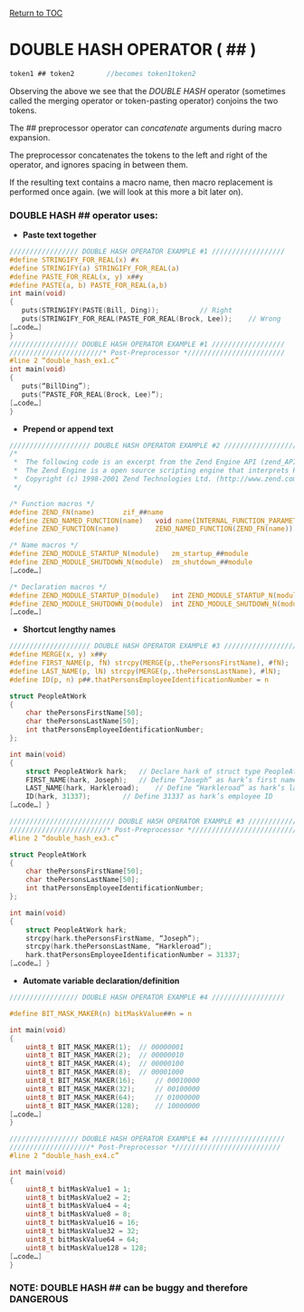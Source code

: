 <a href="https://github.com/CyberTrainingUSAF/05-C-Programming/blob/master/00-Table-of-Contents.md" rel="Return to TOC"> Return to TOC </a>

# DOUBLE HASH OPERATOR ( ## )

```c
token1 ## token2        //becomes token1token2
```
Observing the above we see that the *DOUBLE HASH* operator (sometimes called the merging operator or token-pasting operator) conjoins the two tokens.

The ## preprocessor operator can *concatenate* arguments during macro expansion.

The preprocessor concatenates the tokens to the left and right of the operator, and ignores spacing in between them.

If the resulting text contains a macro name, then macro replacement is performed once again. (we will look at this more a bit later on).

### DOUBLE HASH ## operator uses:

* **Paste text together**
 ```c
///////////////// DOUBLE HASH OPERATOR EXAMPLE #1 //////////////////
#define STRINGIFY_FOR_REAL(x) #x
#define STRINGIFY(a) STRINGIFY_FOR_REAL(a)
#define PASTE_FOR_REAL(x, y) x##y
#define PASTE(a, b) PASTE_FOR_REAL(a,b)
int main(void)
{
    puts(STRINGIFY(PASTE(Bill, Ding));			// Right
    puts(STRINGIFY_FOR_REAL(PASTE_FOR_REAL(Brock, Lee));	// Wrong
[…code…]
}
///////////////// DOUBLE HASH OPERATOR EXAMPLE #1 //////////////////
///////////////////////* Post-Preprocessor *////////////////////////
#line 2 “double_hash_ex1.c”
int main(void)
{
    puts(“BillDing”);			
    puts(“PASTE_FOR_REAL(Brock, Lee)”);	
[…code…]
}
```
* **Prepend or append text**
```c
//////////////////// DOUBLE HASH OPERATOR EXAMPLE #2 /////////////////////
/* 
 *  The following code is an excerpt from the Zend Engine API (zend_API.h)
 *  The Zend Engine is a open source scripting engine that interprets PHP
 *  Copyright (c) 1998-2001 Zend Technologies Ltd. (http://www.zend.com)
 */

/* Function macros */
#define ZEND_FN(name) 		zif_##name
#define ZEND_NAMED_FUNCTION(name) 	void name(INTERNAL_FUNCTION_PARAMETERS)
#define ZEND_FUNCTION(name) 		ZEND_NAMED_FUNCTION(ZEND_FN(name))

/* Name macros */
#define ZEND_MODULE_STARTUP_N(module)	zm_startup_##module
#define ZEND_MODULE_SHUTDOWN_N(module)	zm_shutdown_##module
[…code…]

/* Declaration macros */
#define ZEND_MODULE_STARTUP_D(module)	int ZEND_MODULE_STARTUP_N(module)(INIT_FUNC_ARGS)
#define ZEND_MODULE_SHUTDOWN_D(module)	int ZEND_MODULE_SHUTDOWN_N(module)(SHUTDOWN_FUNC_ARGS)
[…code…]
```
* **Shortcut lengthy names**
```c
//////////////////// DOUBLE HASH OPERATOR EXAMPLE #3 ///////////////////
#define MERGE(x, y) x##y
#define FIRST_NAME(p, fN) strcpy(MERGE(p,.thePersonsFirstName), #fN);
#define LAST_NAME(p, lN) strcpy(MERGE(p,.thePersonsLastName), #lN);
#define ID(p, n) p##.thatPersonsEmployeeIdentificationNumber = n

struct PeopleAtWork
{
    char thePersonsFirstName[50];
    char thePersonsLastName[50];
    int thatPersonsEmployeeIdentificationNumber;
};

int main(void)
{
    struct PeopleAtWork hark;	// Declare hark of struct type PeopleAtWork
    FIRST_NAME(hark, Joseph);	// Define “Joseph” as hark’s first name
    LAST_NAME(hark, Harkleroad);	// Define “Harkleroad” as hark’s last name
    ID(hark, 31337);		// Define 31337 as hark’s employee ID
[…code…] }

////////////////////////// DOUBLE HASH OPERATOR EXAMPLE #3 /////////////////
////////////////////////* Post-Preprocessor *///////////////////////////////
#line 2 “double_hash_ex3.c”

struct PeopleAtWork
{
    char thePersonsFirstName[50];
    char thePersonsLastName[50];
    int thatPersonsEmployeeIdentificationNumber;
};

int main(void)
{
    struct PeopleAtWork hark;	
    strcpy(hark.thePersonsFirstName, “Joseph”);
    strcpy(hark.thePersonsLastName, “Harkleroad”);
    hark.thatPersonsEmployeeIdentificationNumber = 31337;
[…code…] }
```  
* **Automate variable declaration/definition**
```c
///////////////// DOUBLE HASH OPERATOR EXAMPLE #4 //////////////////

#define BIT_MASK_MAKER(n) bitMaskValue##n = n

int main(void)
{
    uint8_t BIT_MASK_MAKER(1); 	// 00000001
    uint8_t BIT_MASK_MAKER(2); 	// 00000010
    uint8_t BIT_MASK_MAKER(4); 	// 00000100
    uint8_t BIT_MASK_MAKER(8); 	// 00001000
    uint8_t BIT_MASK_MAKER(16); 	// 00010000
    uint8_t BIT_MASK_MAKER(32); 	// 00100000
    uint8_t BIT_MASK_MAKER(64); 	// 01000000
    uint8_t BIT_MASK_MAKER(128); 	// 10000000
[…code…]
}

///////////////// DOUBLE HASH OPERATOR EXAMPLE #4 //////////////////
////////////////////* Post-Preprocessor *//////////////////////////
#line 2 “double_hash_ex4.c”

int main(void)
{
    uint8_t bitMaskValue1 = 1;
    uint8_t bitMaskValue2 = 2;
    uint8_t bitMaskValue4 = 4;
    uint8_t bitMaskValue8 = 8;
    uint8_t bitMaskValue16 = 16;
    uint8_t bitMaskValue32 = 32;
    uint8_t bitMaskValue64 = 64;
    uint8_t bitMaskValue128 = 128;
[…code…]
}
```
### NOTE: DOUBLE HASH ## can be buggy and therefore DANGEROUS
